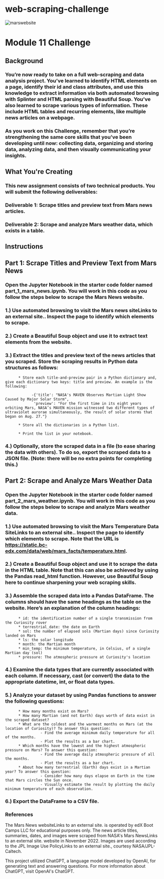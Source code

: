 # web-scraping-challenge
![marswebsite](https://github.com/user-attachments/assets/3f739a79-2b32-49c6-a9da-5da9589f80b5)
# Module 11 Challenge

## Background
### You’re now ready to take on a full web-scraping and data analysis project. You’ve learned to identify HTML elements on a page, identify their id and class attributes, and use this knowledge to extract information via both automated browsing with Splinter and HTML parsing with Beautiful Soup. You’ve also learned to scrape various types of information. These include HTML tables and recurring elements, like multiple news articles on a webpage.

### As you work on this Challenge, remember that you’re strengthening the same core skills that you’ve been developing until now: collecting data, organizing and storing data, analyzing data, and then visually communicating your insights.

## What You're Creating
### This new assignment consists of two technical products. You will submit the following deliverables:

### __Deliverable 1:__ Scrape titles and preview text from Mars news articles.

### __Deliverable 2:__ Scrape and analyze Mars weather data, which exists in a table.

## Instructions
## Part 1: Scrape Titles and Preview Text from Mars News
### Open the Jupyter Notebook in the starter code folder named part_1_mars_news.ipynb. You will work in this code as you follow the steps below to scrape the Mars News website.

### 1.) Use automated browsing to visit the Mars news siteLinks to an external site.. Inspect the page to identify which elements to scrape.

### 2.) Create a Beautiful Soup object and use it to extract text elements from the website.

### 3.) Extract the titles and preview text of the news articles that you scraped. Store the scraping results in Python data structures as follows:

          * Store each title-and-preview pair in a Python dictionary and, give each dictionary two keys: title and preview. An example is the following:

                -{'title': "NASA's MAVEN Observes Martian Light Show Caused by Major Solar Storm",
                 'preview': "For the first time in its eight years orbiting Mars, NASA’s MAVEN mission witnessed two different types of ultraviolet aurorae simultaneously, the result of solar storms that began on Aug. 27."}
                 
          * Store all the dictionaries in a Python list.

          * Print the list in your notebook.

### 4.) Optionally, store the scraped data in a file (to ease sharing the data with others). To do so, export the scraped data to a JSON file. (Note: there will be no extra points for completing this.)

## Part 2: Scrape and Analyze Mars Weather Data
### Open the Jupyter Notebook in the starter code folder named part_2_mars_weather.ipynb. You will work in this code as you follow the steps below to scrape and analyze Mars weather data.

### 1.) Use automated browsing to visit the Mars Temperature Data SiteLinks to an external site.. Inspect the page to identify which elements to scrape. Note that the URL is https://static.bc-edx.com/data/web/mars_facts/temperature.html.

### 2.) Create a Beautiful Soup object and use it to scrape the data in the HTML table. Note that this can also be achieved by using the Pandas read_html function. However, use Beautiful Soup here to continue sharpening your web scraping skills.

### 3.) Assemble the scraped data into a Pandas DataFrame. The columns should have the same headings as the table on the website. Here’s an explanation of the column headings:

          * id: the identification number of a single transmission from the Curiosity rover
          * terrestrial_date: the date on Earth
          * sol: the number of elapsed sols (Martian days) since Curiosity landed on Mars
          * ls: the solar longitude
          * month: the Martian month
          * min_temp: the minimum temperature, in Celsius, of a single Martian day (sol)
          * pressure: The atmospheric pressure at Curiosity's location

### 4.) Examine the data types that are currently associated with each column. If necessary, cast (or convert) the data to the appropriate datetime, int, or float data types.

### 5.) Analyze your dataset by using Pandas functions to answer the following questions:

          * How many months exist on Mars?
          * How many Martian (and not Earth) days worth of data exist in the scraped dataset?
          * What are the coldest and the warmest months on Mars (at the location of Curiosity)? To answer this question:
                    - Find the average minimum daily temperature for all of the months.
                    - Plot the results as a bar chart.
          * Which months have the lowest and the highest atmospheric pressure on Mars? To answer this question:
                    - Find the average daily atmospheric pressure of all the months.
                    - Plot the results as a bar chart.
          * About how many terrestrial (Earth) days exist in a Martian year? To answer this question:
                    - Consider how many days elapse on Earth in the time that Mars circles the Sun once.
                    - Visually estimate the result by plotting the daily minimum temperature of each observation.
### 6.) Export the DataFrame to a CSV file.


### References
The Mars News websiteLinks to an external site. is operated by edX Boot Camps LLC for educational purposes only. The news article titles, summaries, dates, and images were scraped from NASA's Mars NewsLinks to an external site. website in November 2022. Images are used according to the JPL Image Use PolicyLinks to an external site., courtesy NASA/JPL-Caltech.

This project utilized ChatGPT, a language model developed by OpenAI, for generating text and answering questions. For more information about ChatGPT, visit OpenAI's ChatGPT.

